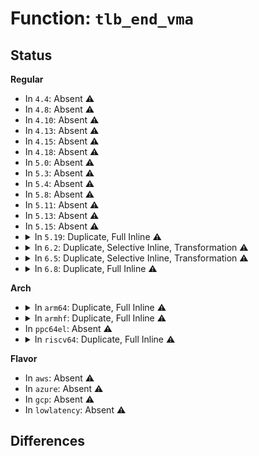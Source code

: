 # Function: <code>tlb_end_vma</code>

## Status
<b>Regular</b>
<ul>
<li>
In <code>4.4</code>: Absent ⚠️
</li>
<li>
In <code>4.8</code>: Absent ⚠️
</li>
<li>
In <code>4.10</code>: Absent ⚠️
</li>
<li>
In <code>4.13</code>: Absent ⚠️
</li>
<li>
In <code>4.15</code>: Absent ⚠️
</li>
<li>
In <code>4.18</code>: Absent ⚠️
</li>
<li>
In <code>5.0</code>: Absent ⚠️
</li>
<li>
In <code>5.3</code>: Absent ⚠️
</li>
<li>
In <code>5.4</code>: Absent ⚠️
</li>
<li>
In <code>5.8</code>: Absent ⚠️
</li>
<li>
In <code>5.11</code>: Absent ⚠️
</li>
<li>
In <code>5.13</code>: Absent ⚠️
</li>
<li>
In <code>5.15</code>: Absent ⚠️
</li>
<li>
<details>
<summary>In <code>5.19</code>: Duplicate, Full Inline ⚠️</summary>

**Collision:** Static Duplication

**Inline:** Full

**Transformation:** False

**Instances:**

```
In mm/memory.c (ffffffff81341d7f)
Location: include/asm-generic/tlb.h:500
Inline: True
Inline callers:
  - mm/memory.c:unmap_page_range
```
```
In mm/mprotect.c (ffffffff81354be8)
Location: include/asm-generic/tlb.h:500
Inline: True
Inline callers:
  - mm/mprotect.c:change_protection_range
```
```
In mm/madvise.c (ffffffff81375bad)
Location: include/asm-generic/tlb.h:500
Inline: True
Inline callers:
  - mm/madvise.c:madvise_free_single_vma
  - mm/madvise.c:madvise_free_single_vma
  - mm/madvise.c:madvise_pageout
  - mm/madvise.c:madvise_pageout
  - mm/madvise.c:madvise_cold
  - mm/madvise.c:madvise_cold
```
```
In mm/hugetlb.c (ffffffff8138f621)
Location: include/asm-generic/tlb.h:500
Inline: True
Inline callers:
  - mm/hugetlb.c:__unmap_hugepage_range
```
</details>
</li>
<li>
<details>
<summary>In <code>6.2</code>: Duplicate, Selective Inline, Transformation ⚠️</summary>

**Collision:** Static Duplication

**Inline:** Selective

**Transformation:** True

**Instances:**

```
In mm/memory.c (ffffffff813b9ca1)
Location: include/asm-generic/tlb.h:532
Inline: True
Inline callers:
  - mm/memory.c:unmap_page_range
```
```
In mm/mprotect.c (ffffffff813cee2c)
Location: include/asm-generic/tlb.h:532
Inline: True
Inline callers:
  - mm/mprotect.c:change_protection_range
```
```
In mm/madvise.c (ffffffff813f3141)
Location: include/asm-generic/tlb.h:532
Inline: True
Inline callers:
  - mm/madvise.c:madvise_free_single_vma
  - mm/madvise.c:madvise_pageout
  - mm/madvise.c:madvise_cold
Direct callers:
  - mm/madvise.c:madvise_free_single_vma
  - mm/madvise.c:madvise_pageout
  - mm/madvise.c:madvise_cold
```
```
In mm/hugetlb.c (ffffffff8140fc5c)
Location: include/asm-generic/tlb.h:532
Inline: True
Inline callers:
  - mm/hugetlb.c:__unmap_hugepage_range
```
**Symbols:**

```
ffffffff813f2e80-ffffffff813f2fac: tlb_end_vma.part.0 (STB_LOCAL)
```
</details>
</li>
<li>
<details>
<summary>In <code>6.5</code>: Duplicate, Selective Inline, Transformation ⚠️</summary>

**Collision:** Static Duplication

**Inline:** Selective

**Transformation:** True

**Instances:**

```
In mm/memory.c (ffffffff813ee700)
Location: include/asm-generic/tlb.h:532
Inline: True
Inline callers:
  - mm/memory.c:unmap_page_range
```
```
In mm/mprotect.c (ffffffff81403afe)
Location: include/asm-generic/tlb.h:532
Inline: True
Inline callers:
  - mm/mprotect.c:change_protection_range
```
```
In mm/madvise.c (ffffffff81426b99)
Location: include/asm-generic/tlb.h:532
Inline: True
Inline callers:
  - mm/madvise.c:madvise_free_single_vma
  - mm/madvise.c:madvise_pageout
  - mm/madvise.c:madvise_cold
Direct callers:
  - mm/madvise.c:madvise_free_single_vma
  - mm/madvise.c:madvise_pageout
  - mm/madvise.c:madvise_cold
```
```
In mm/hugetlb.c (ffffffff81443024)
Location: include/asm-generic/tlb.h:532
Inline: True
Inline callers:
  - mm/hugetlb.c:__unmap_hugepage_range
```
**Symbols:**

```
ffffffff814268c0-ffffffff814269ec: tlb_end_vma.part.0 (STB_LOCAL)
```
</details>
</li>
<li>
<details>
<summary>In <code>6.8</code>: Duplicate, Full Inline ⚠️</summary>

**Collision:** Static Duplication

**Inline:** Full

**Transformation:** False

**Instances:**

```
In mm/memory.c (ffffffff8141a1e0)
Location: include/asm-generic/tlb.h:542
Inline: True
Inline callers:
  - mm/memory.c:unmap_page_range
```
```
In mm/mprotect.c (ffffffff8143007e)
Location: include/asm-generic/tlb.h:542
Inline: True
Inline callers:
  - mm/mprotect.c:change_protection_range
```
```
In mm/madvise.c (ffffffff814607d9)
Location: include/asm-generic/tlb.h:542
Inline: True
Inline callers:
  - mm/madvise.c:madvise_free_single_vma
  - mm/madvise.c:madvise_free_single_vma
  - mm/madvise.c:madvise_pageout
  - mm/madvise.c:madvise_pageout
  - mm/madvise.c:madvise_cold
  - mm/madvise.c:madvise_cold
```
```
In mm/hugetlb.c (ffffffff8147d23a)
Location: include/asm-generic/tlb.h:542
Inline: True
Inline callers:
  - mm/hugetlb.c:__unmap_hugepage_range
```
</details>
</li>
</ul>
<b>Arch</b>
<ul>
<li>
<details>
<summary>In <code>arm64</code>: Duplicate, Full Inline ⚠️</summary>

**Collision:** Static Duplication

**Inline:** Full

**Transformation:** False

**Instances:**

```
In mm/memory.c (ffff8000102f6b04)
Location: include/asm-generic/tlb.h:483
Inline: True
Inline callers:
  - mm/memory.c:unmap_page_range
```
```
In mm/madvise.c (ffff80001031deec)
Location: include/asm-generic/tlb.h:483
Inline: True
Inline callers:
  - mm/madvise.c:madvise_free_single_vma
  - mm/madvise.c:madvise_pageout
  - mm/madvise.c:madvise_cold
```
```
In mm/hugetlb.c (ffff800010333c20)
Location: include/asm-generic/tlb.h:483
Inline: True
Inline callers:
  - mm/hugetlb.c:__unmap_hugepage_range
```
</details>
</li>
<li>
<details>
<summary>In <code>armhf</code>: Duplicate, Full Inline ⚠️</summary>

**Collision:** Static Duplication

**Inline:** Full

**Transformation:** False

**Instances:**

```
In mm/memory.c (c0519358)
Location: include/asm-generic/tlb.h:483
Inline: True
Inline callers:
  - mm/memory.c:unmap_page_range
```
```
In mm/madvise.c (c05380d0)
Location: include/asm-generic/tlb.h:483
Inline: True
Inline callers:
  - mm/madvise.c:__se_sys_madvise
  - mm/madvise.c:madvise_free_single_vma
```
</details>
</li>
<li>
In <code>ppc64el</code>: Absent ⚠️
</li>
<li>
<details>
<summary>In <code>riscv64</code>: Duplicate, Full Inline ⚠️</summary>

**Collision:** Static Duplication

**Inline:** Full

**Transformation:** False

**Instances:**

```
In mm/memory.c (ffffffe000207a00)
Location: include/asm-generic/tlb.h:483
Inline: True
Inline callers:
  - mm/memory.c:unmap_page_range
```
```
In mm/madvise.c (ffffffe000220eec)
Location: include/asm-generic/tlb.h:483
Inline: True
Inline callers:
  - mm/madvise.c:madvise_free_single_vma
  - mm/madvise.c:madvise_pageout
  - mm/madvise.c:madvise_cold
```
```
In mm/hugetlb.c (ffffffe00022fe7e)
Location: include/asm-generic/tlb.h:483
Inline: True
Inline callers:
  - mm/hugetlb.c:__unmap_hugepage_range
```
</details>
</li>
</ul>
<b>Flavor</b>
<ul>
<li>
In <code>aws</code>: Absent ⚠️
</li>
<li>
In <code>azure</code>: Absent ⚠️
</li>
<li>
In <code>gcp</code>: Absent ⚠️
</li>
<li>
In <code>lowlatency</code>: Absent ⚠️
</li>
</ul>

## Differences
